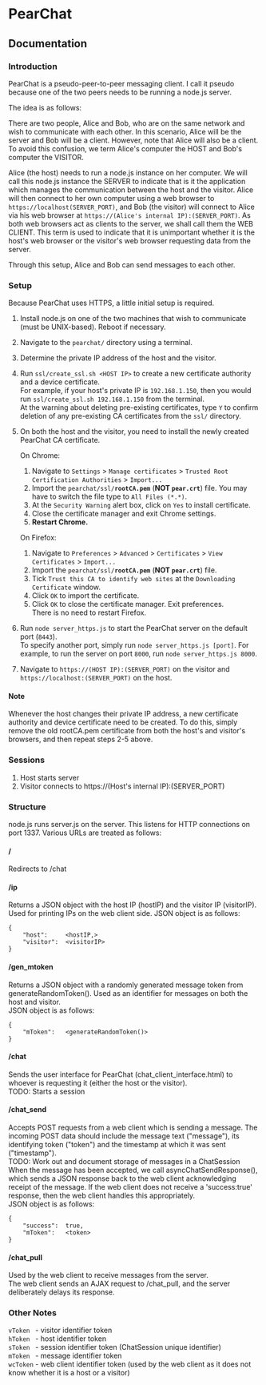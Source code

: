 # PearChat

## Documentation

### Introduction
PearChat is a pseudo-peer-to-peer messaging client. I call it pseudo because one of the two peers needs to be running a node.js server. 

The idea is as follows:

There are two people, Alice and Bob, who are on the same network and wish to communicate with each other. In this scenario, Alice will be the server and Bob will be a client. However, note that Alice will also be a client. To avoid this confusion, we term Alice's computer the HOST and Bob's computer the VISITOR.

Alice (the host) needs to run a node.js instance on her computer. We will call this node.js instance the SERVER to indicate that is it the application which manages the communication between the host and the visitor. Alice will then connect to her own computer using a web browser to `https://localhost(SERVER_PORT)`, and Bob (the visitor) will connect to Alice via his web browser at `https://(Alice's internal IP):(SERVER_PORT)`. As both web browsers act as clients to the server, we shall call them the WEB CLIENT. This term is used to indicate that it is unimportant whether it is the host's web browser or the visitor's web browser requesting data from the server.

Through this setup, Alice and Bob can send messages to each other. 



### Setup
Because PearChat uses HTTPS, a little initial setup is required.
1) Install node.js on one of the two machines that wish to communicate (must be UNIX-based). Reboot if necessary.
2) Navigate to the `pearchat/` directory using a terminal.
3) Determine the private IP address of the host and the visitor. 
4) Run `ssl/create_ssl.sh <HOST IP>` to create a new certificate authority and a device certificate.  
   For example, if your host's private IP is `192.168.1.150`, then you would run `ssl/create_ssl.sh 192.168.1.150` from the terminal.  
   At the warning about deleting pre-existing certificates, type `Y` to confirm deletion of any pre-existing CA certificates from the `ssl/` directory.
5) On both the host and the visitor, you need to install the newly created PearChat CA certificate.

   On Chrome:
	1) Navigate to `Settings` > `Manage certificates` > `Trusted Root Certification Authorities` > `Import...`
	2) Import the `pearchat/ssl/`**`rootCA.pem`** (**NOT `pear.crt`**) file. You may have to switch the file type 
	   to `All Files (*.*)`.
	3) At the `Security Warning` alert box, click on `Yes` to install certificate.
	4) Close the certificate manager and exit Chrome settings.
	5) **Restart Chrome.**
	
   On Firefox:
    1) Navigate to `Preferences` > `Advanced` > `Certificates` > `View Certificates` > `Import...`
	2) Import the `pearchat/ssl/`**`rootCA.pem`** (**NOT `pear.crt`**) file.
	3) Tick `Trust this CA to identify web sites` at the `Downloading Certificate` window.
	4) Click `OK` to import the certificate.
	5) Click `OK` to close the certificate manager. Exit preferences.  
	   There is no need to restart Firefox.
	   
6) Run `node server_https.js` to start the PearChat server on the default port (`8443`).  
   To specify another port, simply run `node server_https.js [port]`. For example, to run the server on port `8000`, run `node server_https.js 8000`.
	
7) Navigate to `https://(HOST IP):(SERVER_PORT)` on the visitor and `https://localhost:(SERVER_PORT)` on the host.

#### Note
Whenever the host changes their private IP address, a new certificate authority and device certificate need to be created. To do this, simply remove the old rootCA.pem certificate from both the host's and visitor's browsers, and then repeat steps 2-5 above.

### Sessions
1) Host starts server
2) Visitor connects to https://(Host's internal IP):(SERVER_PORT)


### Structure

node.js runs server.js on the server. This listens for HTTP connections on port 1337.
Various URLs are treated as follows:

#### /
Redirects to /chat

#### /ip
Returns a JSON object with the host IP (hostIP) and the visitor IP (visitorIP).
Used for printing IPs on the web client side.
JSON object is as follows:

    {
        "host":		<hostIP,>
        "visitor":	<visitorIP>
    }

#### /gen_mtoken
Returns a JSON object with a randomly generated message token from generateRandomToken(). Used as an identifier for messages on both the host and visitor.  
JSON object is as follows:

    {
        "mToken":	<generateRandomToken()>
    }

#### /chat
Sends the user interface for PearChat (chat_client_interface.html) to whoever is requesting it (either the host or the visitor).  
TODO: Starts a session

#### /chat_send
Accepts POST requests from a web client which is sending a message. The incoming POST data should include the message text ("message"), its identifying token ("token") and the timestamp at which it was sent ("timestamp").  
TODO: Work out and document storage of messages in a ChatSession  
When the message has been accepted, we call asyncChatSendResponse(), which sends a JSON response back to the web client acknowledging receipt of the message. If the web client does not receive a 'success:true' response, then the web client handles this appropriately.  
JSON object is as follows:

    {
        "success":	true,
        "mToken":	<token>
    }

#### /chat_pull
Used by the web client to receive messages from the server.  
The web client sends an AJAX request to /chat_pull, and the server deliberately delays its response. 




### Other Notes
`vToken ` - visitor 	 identifier token  
`hToken ` - host	 	   identifier token  
`sToken ` - session 	 identifier token (ChatSession unique identifier)  
`mToken ` - message 	 identifier token  
`wcToken` - web client identifier token (used by the web client as it does not know whether it is a host or a visitor)  
